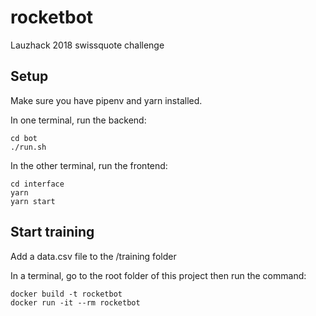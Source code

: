 # rocketbot
Lauzhack 2018 swissquote challenge

## Setup

Make sure you have pipenv and yarn installed.

In one terminal, run the backend:
```
cd bot
./run.sh
```

In the other terminal, run the frontend:
```
cd interface
yarn
yarn start
```

## Start training

Add a data.csv file to the /training folder

In a terminal, go to the root folder of this project then run the command:
```
docker build -t rocketbot
docker run -it --rm rocketbot
```
